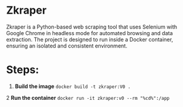 # Zkraper

Zkraper is a Python-based web scraping tool that uses Selenium with Google Chrome in headless mode for automated browsing and data extraction. The project is designed to run inside a Docker container, ensuring an isolated and consistent environment.

# Steps:

1. **Build the image**
`docker build -t zkraper:V0 .`

2 **Run the container**
`docker run -it zkraper:v0 --rm "%cd%":/app `
